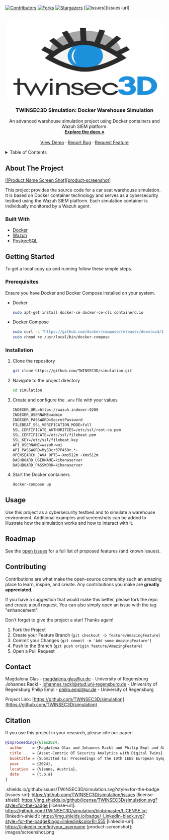 <!-- PROJECT SHIELDS -->
[![Contributors][contributors-shield]][contributors-url]
[![Forks][forks-shield]][forks-url]
[![Stargazers][stars-shield]][stars-url]
[![Issues][issues-shield]][issues-url]

<!-- PROJECT LOGO -->
<br />
<div align="center">
  <a href="https://github.com/TWINSEC3D/simulation">
    <img src="img/logo.png" alt="Logo" width="500" height="250">
  </a>

  <h3 align="center">TWINSEC3D Simulation: Docker Warehouse Simulation</h3>

  <p align="center">
    An advanced warehouse simulation project using Docker containers and Wazuh SIEM platform.
    <br />
    <a href="https://github.com/TWINSEC3D/simulation"><strong>Explore the docs »</strong></a>
    <br />
    <br />
    <a href="https://github.com/TWINSEC3D/simulation">View Demo</a>
    ·
    <a href="https://github.com/TWINSEC3D/simulation/issues">Report Bug</a>
    ·
    <a href="https://github.com/TWINSEC3D/simulation/issues">Request Feature</a>
  </p>
</div>

<!-- TABLE OF CONTENTS -->
<details>
  <summary>Table of Contents</summary>
  <ol>
    <li>
      <a href="#about-the-project">About The Project</a>
      <ul>
        <li><a href="#built-with">Built With</a></li>
      </ul>
    </li>
    <li>
      <a href="#getting-started">Getting Started</a>
      <ul>
        <li><a href="#prerequisites">Prerequisites</a></li>
        <li><a href="#installation">Installation</a></li>
      </ul>
    </li>
    <li><a href="#usage">Usage</a></li>
    <li><a href="#roadmap">Roadmap</a></li>
    <li><a href="#contributing">Contributing</a></li>
    <li><a href="#license">License</a></li>
    <li><a href="#contact">Contact</a></li>
    <li><a href="#acknowledgments">Acknowledgments</a></li>
  </ol>
</details>

<!-- ABOUT THE PROJECT -->
## About The Project

[![Product Name Screen Shot][product-screenshot]](https://example.com)

This project provides the source code for a car seat warehouse simulation. It is based on Docker container technology and serves as a cybersecurity testbed using the Wazuh SIEM platform. Each simulation container is individually monitored by a Wazuh agent.

### Built With

* [Docker](https://www.docker.com/)
* [Wazuh](https://wazuh.com/)
* [PostgreSQL](https://www.postgresql.org/)


<!-- GETTING STARTED -->
## Getting Started

To get a local copy up and running follow these simple steps.

### Prerequisites

Ensure you have Docker and Docker Compose installed on your system.

* Docker
  ```sh
  sudo apt-get install docker-ce docker-ce-cli containerd.io
  ```

* Docker Compose
  ```sh
  sudo curl -L "https://github.com/docker/compose/releases/download/1.29.2/docker-compose-$(uname -s)-$(uname -m)" -o /usr/local/bin/docker-compose
  sudo chmod +x /usr/local/bin/docker-compose
  ```

### Installation

1. Clone the repository
   ```sh
   git clone https://github.com/TWINSEC3D/simulation.git
   ```
2. Navigate to the project directory
   ```sh
   cd simulation
   ```
3. Create and configure the `.env` file with your values
   ```env
   INDEXER_URL=https://wazuh.indexer:9200
   INDEXER_USERNAME=admin
   INDEXER_PASSWORD=SecretPassword
   FILEBEAT_SSL_VERIFICATION_MODE=full
   SSL_CERTIFICATE_AUTHORITIES=/etc/ssl/root-ca.pem
   SSL_CERTIFICATE=/etc/ssl/filebeat.pem
   SSL_KEY=/etc/ssl/filebeat.key
   API_USERNAME=wazuh-wui
   API_PASSWORD=MyS3cr37P450r.*-
   OPENSEARCH_JAVA_OPTS=-Xms512m -Xmx512m
   DASHBOARD_USERNAME=kibanaserver
   DASHBOARD_PASSWORD=kibanaserver
   ```
4. Start the Docker containers
   ```sh
   docker-compose up
   ```

<!-- USAGE EXAMPLES -->
## Usage

Use this project as a cybersecurity testbed and to simulate a warehouse environment. Additional examples and screenshots can be added to illustrate how the simulation works and how to interact with it.

<!-- ROADMAP -->
## Roadmap

See the [open issues](https://github.com/TWINSEC3D/simulation/issues) for a full list of proposed features (and known issues).

<!-- CONTRIBUTING -->
## Contributing

Contributions are what make the open-source community such an amazing place to learn, inspire, and create. Any contributions you make are **greatly appreciated**.

If you have a suggestion that would make this better, please fork the repo and create a pull request. You can also simply open an issue with the tag "enhancement".

Don't forget to give the project a star! Thanks again!

1. Fork the Project
2. Create your Feature Branch (`git checkout -b feature/AmazingFeature`)
3. Commit your Changes (`git commit -m 'Add some AmazingFeature'`)
4. Push to the Branch (`git push origin feature/AmazingFeature`)
5. Open a Pull Request

<!-- CONTACT -->
## Contact

Magdalena Glas - [magdalena.glas@ur.de](mailto:magdalena.glas@ur.de) - University of Regensburg
Johannes Rackl - [johannes.rackl@stud.uni-regensburg.de](mailto:johannes.rackl@stud.uni-regensburg.de) - University of Regensburg
Philip Empl - [philip.empl@ur.de](mailto:philip.empl@ur.de) - University of Regensburg

Project Link: [https://github.com/TWINSEC3D/simulation](https://github.com/TWINSEC3D/simulation)


## Citation

If you use this project in your research, please cite our paper:

```bibtex
@inproceedings{Glas2024,
  author    = {Magdalena Glas and Johannes Rackl and Philip Empl and Günther Pernul},
  title     = {Asset-Centric OT Security Analytics with Digital Twins},
  booktitle = {Submitted to: Proceedings of the 10th IEEE European Symposium on Security and Privacy (EuroS&P 2025)},
  year      = {2024},
  location  = {Vienna, Austria},
  date      = {t.b.a}
}
```

<!-- MARKDOWN LINKS & IMAGES -->
[contributors-shield]: https://img.shields.io/github/contributors/TWINSEC3D/simulation.svg?style=for-the-badge
[contributors-url]: https://github.com/TWINSEC3D/simulation/graphs/contributors
[forks-shield]: https://img.shields.io/github/forks/TWINSEC3D/simulation.svg?style=for-the-badge
[forks-url]: https://github.com/TWINSEC3D/simulation/network/members
[stars-shield]: https://img.shields.io/github/stars/TWINSEC3D/simulation.svg?style=for-the-badge
[stars-url]: https://github.com/TWINSEC3D/simulation/stargazers
[issues-shield]: https://img

.shields.io/github/issues/TWINSEC3D/simulation.svg?style=for-the-badge
[issues-url]: https://github.com/TWINSEC3D/simulation/issues
[license-shield]: https://img.shields.io/github/license/TWINSEC3D/simulation.svg?style=for-the-badge
[license-url]: https://github.com/TWINSEC3D/simulation/blob/master/LICENSE.txt
[linkedin-shield]: https://img.shields.io/badge/-LinkedIn-black.svg?style=for-the-badge&logo=linkedin&colorB=555
[linkedin-url]: https://linkedin.com/in/your_username
[product-screenshot]: images/screenshot.png

